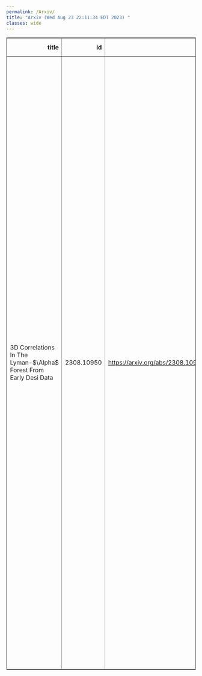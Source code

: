 ```yaml
---
permalink: /Arxiv/
title: "Arxiv (Wed Aug 23 22:11:34 EDT 2023) "
classes: wide
---
```

<table border="1" class="dataframe">
  <thead>
    <tr style="text-align: right;">
      <th>title</th>
      <th>id</th>
      <th>url</th>
      <th>authors</th>
      <th>Local Authors</th>
    </tr>
  </thead>
  <tbody>
    <tr>
      <td>3D Correlations In The Lyman-$\Alpha$ Forest From Early Desi Data</td>
      <td>2308.10950</td>
      <td><a href="https://arxiv.org/abs/2308.10950" target="_blank">https://arxiv.org/abs/2308.10950</a></td>
      <td>Calum Gordon, Andrei Cuceu, Jonás Chaves-Montero, Andreu Font-Ribera, Alma Xochitl González-Morales, J. Aguilar, S. Ahlen, E. Armengaud, S. Bailey, A. Bault, A. Brodzeller, D. Brooks, T. Claybaugh, R. De La Cruz, K. Dawson, P. Doel, J. E. Forero-Romero, S. Gontcho A Gontcho, J. Guy, H. K. Herrera-Alcantar, V. Iršič, N. G. Karaçaylı, D. Kirkby, M. Landriau, L. Le Guillou, M. E. Levi, A. De La Macorra, M. Manera, P. Martini, A. Meisner, R. Miquel, P. Montero-Camacho, A. Muñoz-Gutiérrez, L. Napolitano, J. Nie, G. Niz, N. Palanque-Delabrouille, W. J. Percival, M. Pieri, C. Poppett, F. Prada, I. Pérez-Ràfols, C. Ramírez-Pérez, C. Ravoux, M. Rezaie, A. J. Ross, G. Rossi, E. Sanchez, D. Schlegel, M. Schubnell, H. Seo, F. Sinigaglia, T. Tan, G. Tarlé, M. Walther, B. A. Weaver, C. Yèche, Z. Zhou, H. Zou</td>
      <td>Andrei Cuceu, Ashley Ross, Paul Martini</td>
    </tr>
  </tbody>
</table>